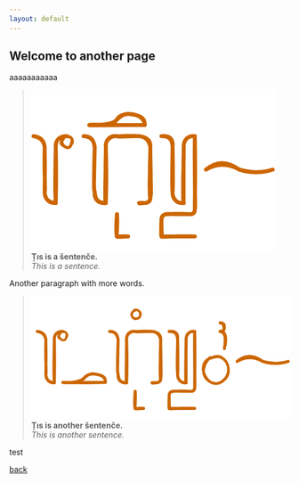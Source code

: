 ```yaml
---
layout: default
---
```


## Welcome to another page

aaaaaaaaaaa

> ![](assets/images/a.png)\
> **Țıs is a šentenče.**\
> _This is a sentence._

Another paragraph with more words.

> ![](assets/images/b.png)\
> **Țıs is another šentenče.**\
> _This is another sentence._

test

[back](./)
